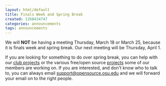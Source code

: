 ```yaml
---
layout: html/default
title: Finals Week and Spring Break
created: 1268434747
categories: announcements
tags: announcements
---
```

We will **NOT** be having a meeting Thursday, March 18 or March 25, because it is finals week and spring break. Our next meeting will be Thursday, April 1.

If you are looking for something to do over spring break, you can help with our [club projects](/projects) or the various free/open source [projects](/git) some of our members are working on. If you are interested, and don't know who to talk to, you can always email support@opensource.osu.edu and we will forward your email on to the right people.
